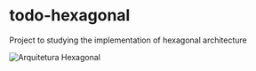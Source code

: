 ﻿# todo-hexagonal
 Project to studying the implementation of hexagonal architecture
 
![Arquitetura Hexagonal](https://github.com/user-attachments/assets/c461f6fe-384a-4cdd-aad7-d6f861476118)
